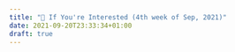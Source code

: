 ```yaml
---
title: "👀 If You're Interested (4th week of Sep, 2021)"
date: 2021-09-20T23:33:34+01:00
draft: true
---
```


